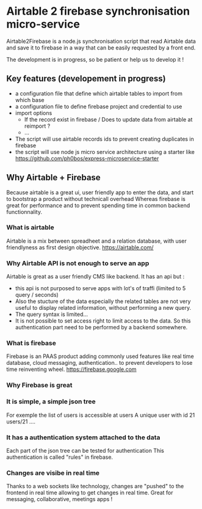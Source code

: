 # Airtable 2 firebase synchronisation micro-service 

Airtable2Firebase is a node.js  synchronisation script that read Airtable data and save it to firebase in a way that can be easily requested by a front end.

The development is in progress, so be patient or help us to develop it !

## Key features (developement in progress)

* a configuration file that define which airtable tables to import from which base
* a configuration file to define firebase project and credential to use 
* import options 
   * If the record exist in firebase / Does to update data from airtable at reimport ?
   * ...
* The script will use airtable records ids to prevent creating duplicates in firebase 
* the script  will use node js micro service architecture using a starter like https://github.com/ph0bos/express-microservice-starter

## Why Airtable + Firebase

Because airtable is a great ui, user friendly app to enter the data, and start to bootstrap a product without technicall overhead 
Whereas firebase is great for performance and to prevent spending time in common backend functionnality. 

### What is airtable 

Airtable is a mix between spreadheet and a relation database, with user friendlyness as first design objective. 
https://airtable.com/

### Why Airtable API is not enough to serve an app 

Airtable is great as a user friendly CMS like backend.
It has an api but : 
* this api is not purposed to serve apps with lot's of traffi (limited to 5 query / seconds)
* Also the stucture of the data especially the related tables are not very useful to display related information, without performing a new query.
* The query syntax is limited... 
* It is not possible to set access right to limit access to the data. So this authentication part need to be performed by a backend somewhere.

### What is firebase 

Firebase is an PAAS product adding commonly used features like real time database, cloud messaging, authentication.. to prevent developers to lose time reinventing wheel. 
https://firebase.google.com

### Why Firebase is great

### It is simple, a simple json tree 
For exemple the list of users is accessible at 
users
A unique user with id 21 
users/21
.... 

### It has a authentication system attached to the data

Each part of the json tree can be tested for authentication 
This authentication is called "rules" in firebase.

### Changes are visibe in real time

Thanks to a web sockets like technology, changes are "pushed" to the frontend in real time allowing to get changes in real time. Great for messaging, collaborative, meetings apps !



